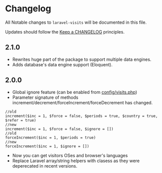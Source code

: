 # Changelog

All Notable changes to `laravel-visits` will be documented in this file.

Updates should follow the [Keep a CHANGELOG](http://keepachangelog.com/) principles.

## 2.1.0

- Rewrites huge part of the package to support multiple data engines.
- Adds database's data engine support (Eloquent).


## 2.0.0

- Global ignore feature (can be enabled from [config/visits.php](https://github.com/awssat/laravel-visits/blob/master/src/config/visits.php#L70))
- Parameter signature of methods increment/decrement/forceIncrement/forceDecrement has changed.

```
//old
increment($inc = 1, $force = false, $periods = true, $country = true, $refer = true)
//new
increment($inc = 1, $force = false, $ignore = [])
//old 
forceIncrement($inc = 1, $periods = true)
//new
forceIncrement($inc = 1, $ignore = [])
```

- Now you can get visitors OSes and browser's languages
- Replace Laravel array/string helpers with clasess as they were deperecated in recent versions.
